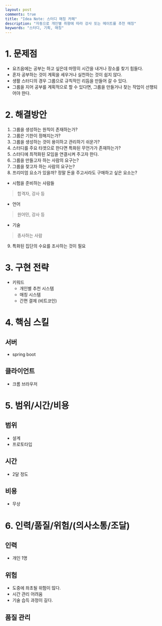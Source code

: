 ```yaml
---
layout: post
comments: true
title: "Idea Note: 스터디 매칭 카페" 
description: "자동으로 개인별 취향에 따라 강사 또는 메이트를 추천 매칭" 
keywords: "스터디, 기획, 매칭"
---
```


# 1. 문제점 
- 요즈음에는 공부는 하고 싶은데 마땅히 시간을 내거나 장소를 찾기 힘들다. 
- 혼자 공부하는 것이 계획을 세우거나 실천하는 것이 쉽지 않다. 
- 생활 스터디의 경우 그룹으로 규칙적인 리듬을 만들어 갈 수 있다. 
- 그룹을 지어 공부를 계획적으로 할 수 있다면, 그룹을 만들거나 찾는 작업이 선행되어야 한다. 

# 2. 해결방안 
1. 그룹을 생성하는 원칙이 존재하는가?
2. 그룹은 기한이 정해지는가?
3. 그룹을 생성하는 것이 용이하고 관리하기 쉬운가?
4. 스터디를 주요 타겟으로 한다면 특화된 무언가가 존재하는가?
5. 스터디에 최적화된 모임을 연결시켜 주고자 한다. 
6. 그룹을 만들고자 하는 사람의 요구는?
7. 그룹을 찾고자 하는 사람의 요구는?
8. 프리미엄 요소가 있을까? 정말 돈을 주고서라도 구매하고 싶은 요소는? 
  - 시험을 준비하는 사람들
  > 합격자, 강사 등 
  - 언어
  > 원어민, 강사 등 
  - 기술 
  > 종사하는 사람
9. 특화된 집단의 수요를 조사하는 것이 필요 

# 3. 구현 전략 
- 키워드 
  - 개인별 추천 시스템 
  - 매칭 시스템 
  - 간편 결제 (비트코인) 
  
# 4. 핵심 스킬 

## 서버 
- spring boot 

## 클라이언트 
- 크롬 브라우저 

# 5. 범위/시간/비용 

## 범위 
- 설계 
- 프로토타입 

## 시간
- 2달 정도  

## 비용 
- 무상 

# 6. 인력/품질/위험/(의사소통/조달)

## 인력
- 개인 1명  

## 위험 
- 도중에 좌초될 위험이 많다. 
- 시간 관리 어려움 
- 기술 습득 과정이 길다. 

## 품질 관리 
